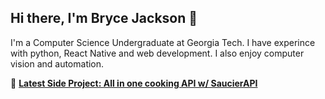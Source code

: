 ## Hi there, I'm Bryce Jackson 👋

I'm a Computer Science Undergraduate at Georgia Tech. I have experince with python, React Native and web development. I also enjoy computer vision and automation. 

🚀 **[Latest Side Project: All in one cooking API w/ SaucierAPI](https://github.com/teenageknight/SaucierAPI)**<br/>
